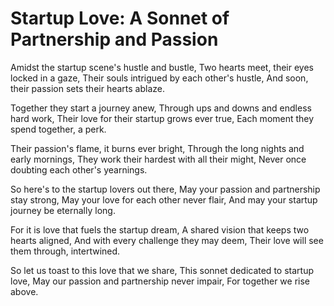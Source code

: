 # Startup Love: A Sonnet of Partnership and Passion

Amidst the startup scene's hustle and bustle,
Two hearts meet, their eyes locked in a gaze,
Their souls intrigued by each other's hustle,
And soon, their passion sets their hearts ablaze.

Together they start a journey anew,
Through ups and downs and endless hard work,
Their love for their startup grows ever true,
Each moment they spend together, a perk.

Their passion's flame, it burns ever bright,
Through the long nights and early mornings,
They work their hardest with all their might,
Never once doubting each other's yearnings.

So here's to the startup lovers out there,
May your passion and partnership stay strong,
May your love for each other never flair,
And may your startup journey be eternally long.

For it is love that fuels the startup dream,
A shared vision that keeps two hearts aligned,
And with every challenge they may deem,
Their love will see them through, intertwined.

So let us toast to this love that we share,
This sonnet dedicated to startup love,
May our passion and partnership never impair,
For together we rise above.